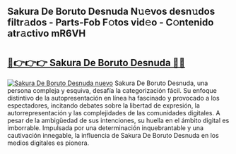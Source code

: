 ## Sakura De Boruto Desnuda N𝚞𝚎vos desn𝚞dos filtr𝚊dos - Parts-Fob F𝚘tos vid𝚎o - C𝚘ntenido atr𝚊ctivo mR6VH

# <h2><a href="http://mbayb5j.tromn.icu/?c=Sakura+De+Boruto+Desnuda">🔗👉👉👉 Sakura De Boruto Desnuda 🔗🔗</a></h2>

[![Sakura De Boruto Desnuda nuevo](https://i.imgur.com/pEAQMta.gif)](http://mbayb5j.tromn.icu/?c=Sakura+De+Boruto+Desnuda)
Sakura De Boruto Desnuda, una persona compleja y esquiva, desafía la categorización fácil. Su enfoque distintivo de la autopresentación en línea ha fascinado y provocado a los espectadores, incitando debates sobre la libertad de expresión, la autorrepresentación y las complejidades de las comunidades digitales. A pesar de la ambigüedad de sus intenciones, su huella en el ámbito digital es imborrable. Impulsada por una determinación inquebrantable y una cautivación innegable, la influencia de Sakura De Boruto Desnuda en los medios digitales es pionera.
